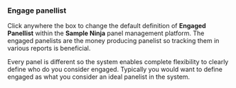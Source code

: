 ### Engage panellist
Click anywhere the box to change the default definition of **Engaged Panellist** within the **Sample Ninja** panel management platform. The engaged panelists are the money producing panelist so tracking them in various reports is beneficial.

Every panel is different so the system enables complete flexibility to clearly define who do you consider engaged. Typically you would want to define engaged as what you consider an ideal panelist in the system.
